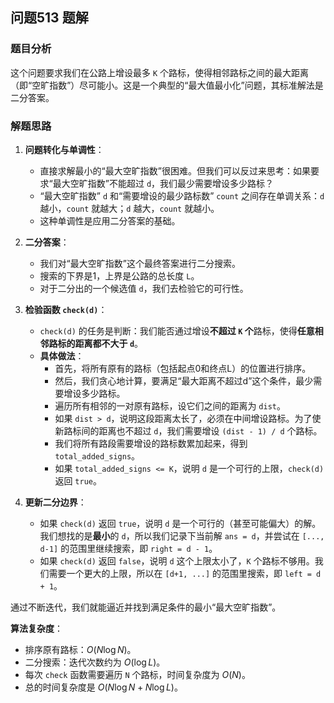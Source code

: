 ## 问题513 题解

### 题目分析

这个问题要求我们在公路上增设最多 `K` 个路标，使得相邻路标之间的最大距离（即“空旷指数”）尽可能小。这是一个典型的“最大值最小化”问题，其标准解法是二分答案。

### 解题思路

1.  **问题转化与单调性**：
    -   直接求解最小的“最大空旷指数”很困难。但我们可以反过来思考：如果要求“最大空旷指数”不能超过 `d`，我们最少需要增设多少路标？
    -   “最大空旷指数” `d` 和“需要增设的最少路标数” `count` 之间存在单调关系：`d` 越小，`count` 就越大；`d` 越大，`count` 就越小。
    -   这种单调性是应用二分答案的基础。

2.  **二分答案**：
    -   我们对“最大空旷指数”这个最终答案进行二分搜索。
    -   搜索的下界是1，上界是公路的总长度 `L`。
    -   对于二分出的一个候选值 `d`，我们去检验它的可行性。

3.  **检验函数 `check(d)`**：
    -   `check(d)` 的任务是判断：我们能否通过增设**不超过 `K` 个**路标，使得**任意相邻路标的距离都不大于 `d`**。
    -   **具体做法**：
        -   首先，将所有原有的路标（包括起点0和终点L）的位置进行排序。
        -   然后，我们贪心地计算，要满足“最大距离不超过d”这个条件，最少需要增设多少路标。
        -   遍历所有相邻的一对原有路标，设它们之间的距离为 `dist`。
        -   如果 `dist > d`，说明这段距离太长了，必须在中间增设路标。为了使新路标间的距离也不超过 `d`，我们需要增设 `(dist - 1) / d` 个路标。
        -   我们将所有路段需要增设的路标数累加起来，得到 `total_added_signs`。
        -   如果 `total_added_signs <= K`，说明 `d` 是一个可行的上限，`check(d)` 返回 `true`。

4.  **更新二分边界**：
    -   如果 `check(d)` 返回 `true`，说明 `d` 是一个可行的（甚至可能偏大）的解。我们想找的是**最小**的 `d`，所以我们记录下当前解 `ans = d`，并尝试在 `[..., d-1]` 的范围里继续搜索，即 `right = d - 1`。
    -   如果 `check(d)` 返回 `false`，说明 `d` 这个上限太小了，`K` 个路标不够用。我们需要一个更大的上限，所以在 `[d+1, ...]` 的范围里搜索，即 `left = d + 1`。

通过不断迭代，我们就能逼近并找到满足条件的最小“最大空旷指数”。

**算法复杂度**：
-   排序原有路标：$O(N \log N)$。
-   二分搜索：迭代次数约为 $O(\log L)$。
-   每次 `check` 函数需要遍历 `N` 个路标，时间复杂度为 $O(N)$。
-   总的时间复杂度是 $O(N \log N + N \log L)$。
